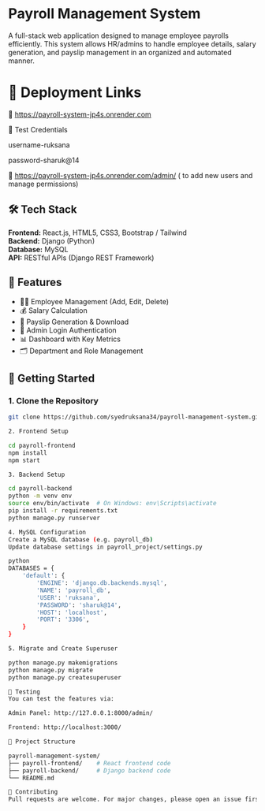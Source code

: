 # Payroll Management System

A full-stack web application designed to manage employee payrolls efficiently. This system allows HR/admins to handle employee details, salary generation, and payslip management in an organized and automated manner.

# 🚀 Deployment Links

🔗 https://payroll-system-jp4s.onrender.com

🔐 Test Credentials

username-ruksana

password-sharuk@14

🔗 https://payroll-system-jp4s.onrender.com/admin/ ( to add new users and manage permissions)

## 🛠️ Tech Stack

**Frontend:** React.js, HTML5, CSS3, Bootstrap / Tailwind  
**Backend:** Django (Python)  
**Database:** MySQL  
**API:** RESTful APIs (Django REST Framework)

## 📌 Features

- 🧑‍💼 Employee Management (Add, Edit, Delete)
- 💰 Salary Calculation
- 📄 Payslip Generation & Download
- 🔐 Admin Login Authentication
- 📊 Dashboard with Key Metrics
- 🗂 Department and Role Management


## 🚀 Getting Started

### 1. Clone the Repository
```bash
git clone https://github.com/syedruksana34/payroll-management-system.git

2. Frontend Setup

cd payroll-frontend
npm install
npm start

3. Backend Setup

cd payroll-backend
python -m venv env
source env/bin/activate  # On Windows: env\Scripts\activate
pip install -r requirements.txt
python manage.py runserver

4. MySQL Configuration
Create a MySQL database (e.g. payroll_db)
Update database settings in payroll_project/settings.py

python
DATABASES = {
    'default': {
        'ENGINE': 'django.db.backends.mysql',
        'NAME': 'payroll_db',
        'USER': 'ruksana',
        'PASSWORD': 'sharuk@14',
        'HOST': 'localhost',
        'PORT': '3306',
    }
}

5. Migrate and Create Superuser

python manage.py makemigrations
python manage.py migrate
python manage.py createsuperuser

🧪 Testing
You can test the features via:

Admin Panel: http://127.0.0.1:8000/admin/

Frontend: http://localhost:3000/

📁 Project Structure

payroll-management-system/
├── payroll-frontend/    # React frontend code
├── payroll-backend/     # Django backend code
└── README.md

🤝 Contributing
Pull requests are welcome. For major changes, please open an issue first to discuss what you would like to change.




